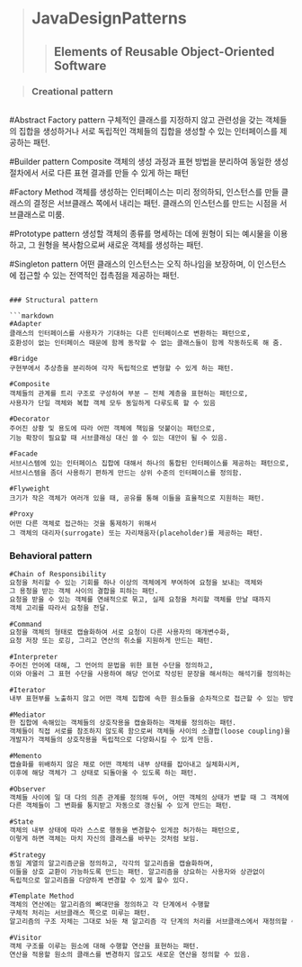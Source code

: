 > # JavaDesignPatterns 
>> ## Elements of Reusable Object-Oriented Software


> ### Creational pattern

>> ```markdown
#Abstract Factory pattern
구체적인 클래스를 지정하지 않고 관련성을 갖는 객체들의 집합을 생성하거나 
서로 독립적인 객체들의 집합을 생성할 수 있는 인터페이스를 제공하는 패턴.


#Builder pattern
Composite 객체의 생성 과정과 표현 방법을 분리하여 
동일한 생성 절차에서 서로 다른 표현 결과를 만들 수 있게 하는 패턴

#Factory Method
객체를 생성하는 인터페이스는 미리 정의하되, 인스턴스를 만들 클래스의 결정은 
서브클래스 쪽에서 내리는 패턴. 클래스의 인스턴스를 만드는 시점을 서브클래스로 미룸.

#Prototype pattern
생성할 객체의 종류를 명세하는 데에 원형이 되는 예시물을 이용하고, 
그 원형을 복사함으로써 새로운 객체를 생성하는 패턴.

#Singleton pattern
어떤 클래스의 인스턴스는 오직 하나임을 보장하며, 
이 인스턴스에 접근할 수 있는 전역적인 접촉점을 제공하는 패턴.
```

### Structural pattern

```markdown
#Adapter
클래스의 인터페이스를 사용자가 기대하는 다른 인터페이스로 변환하는 패턴으로, 
호환성이 없는 인터페이스 때문에 함께 동작할 수 없는 클래스들이 함께 작동하도록 해 줌.

#Bridge
구현부에서 추상층을 분리하여 각자 독립적으로 변형할 수 있게 하는 패턴.

#Composite
객체들의 관계를 트리 구조로 구성하여 부분 – 전체 계층을 표현하는 패턴으로, 
사용자가 단일 객체와 복합 객체 모두 동일하게 다루도록 할 수 있음

#Decorator
주어진 상황 및 용도에 따라 어떤 객체에 책임을 덧붙이는 패턴으로, 
기능 확장이 필요할 때 서브클래싱 대신 쓸 수 있는 대안이 될 수 있음.

#Facade
서브시스템에 있는 인터페이스 집합에 대해서 하나의 통합된 인터페이스를 제공하는 패턴으로, 
서브시스템을 좀더 사용하기 편하게 만드는 상위 수준의 인터페이스를 정의함.

#Flyweight
크기가 작은 객체가 여러개 있을 때, 공유를 통해 이들을 효율적으로 지원하는 패턴.

#Proxy
어떤 다른 객체로 접근하는 것을 통제하기 위해서 
그 객체의 대리자(surrogate) 또는 자리채움자(placeholder)를 제공하는 패턴.
```

### Behavioral pattern

```markdown
#Chain of Responsibility
요청을 처리할 수 있는 기회를 하나 이상의 객체에게 부여하여 요청을 보내는 객체와 
그 용청을 받는 객체 사이의 결합을 피하는 패턴. 
요청을 받을 수 있는 객체를 연쇄적으로 묶고, 실제 요청을 처리할 객체를 만날 때까지 
객체 고리를 따라서 요청을 전달.

#Command
요청을 객체의 형태로 캡슐화하여 서로 요청이 다른 사용자의 매개변수화, 
요청 저장 또는 로깅, 그리고 연산의 취소를 지원하게 만드는 패턴.

#Interpreter
주어진 언어에 대해, 그 언어의 문법을 위한 표현 수단을 정의하고, 
이와 아울러 그 표현 수단을 사용하여 해당 언어로 작성된 문장을 해서하는 해석기를 정의하는 패턴.

#Iterator
내부 표현부를 노출하지 않고 어떤 객체 집합에 속한 원소들을 순차적으로 접근할 수 있는 방법을 제공하는 패턴.

#Mediator
한 집합에 속해있는 객체들의 상호작용을 캡슐화하는 객체를 정의하는 패턴.  
객체들이 직접 서로를 참조하지 않도록 함으로써 객체들 사이의 소결합(loose coupling)을 촉진시키며, 
개발자가 객체들의 상호작용을 독립적으로 다양화시킬 수 있게 만듬.

#Memento
캡슐화를 위배하지 않은 채로 어떤 객체의 내부 상태를 잡아내고 실체화시켜, 
이후에 해당 객체가 그 상태로 되돌아올 수 있도록 하는 패턴.

#Observer
객체들 사이에 일 대 다의 의존 관계를 정의해 두어, 어떤 객체의 상태가 변할 때 그 객체에 의존성을 가진 
다른 객체들이 그 변화를 통지받고 자동으로 갱신될 수 있게 만드는 패턴.

#State
객체의 내부 상태에 따라 스스로 행동을 변경할수 있게끔 허가하는 패턴으로, 
이렇게 하면 객체는 마치 자신의 클래스를 바꾸는 것처럼 보임.

#Strategy
동일 계열의 알고리즘군을 정의하고, 각각의 알고리즘을 캡슐화하며, 
이들을 상호 교환이 가능하도록 만드는 패턴. 알고리즘을 상요하는 사용자와 상관없이 
독립적으로 알고리즘을 다양하게 변경할 수 있게 할수 있다.

#Template Method
객체의 연산에는 알고리즘의 뼈대만을 정의하고 각 단계에서 수행할 
구체적 처리는 서브클래스 쪽으로 미루는 패턴. 
알고리즘의 구조 자체는 그대로 놔둔 채 알고리즘 각 단계의 처리를 서브클래스에서 재정의할 수 있게 함.

#Visitor
객체 구조를 이루는 원소에 대해 수행할 연산을 표현하는 패턴. 
연산을 적용할 원소의 클래스를 변경하지 않고도 새로운 연산을 정의할 수 있음.
```



